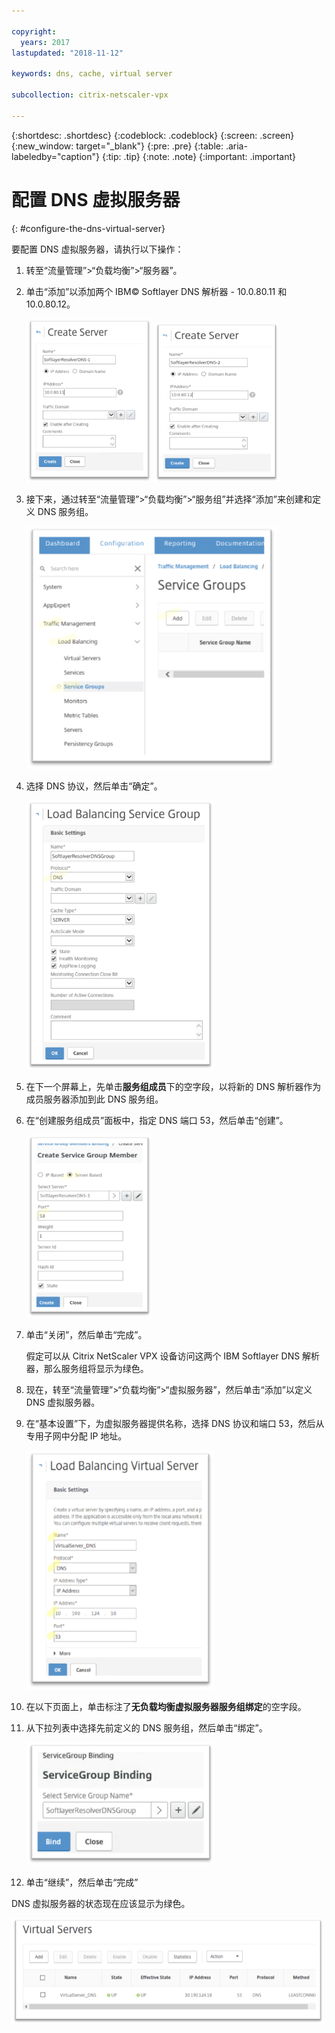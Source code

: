 ```yaml
---

copyright:
  years: 2017
lastupdated: "2018-11-12"

keywords: dns, cache, virtual server

subcollection: citrix-netscaler-vpx

---
```


{:shortdesc: .shortdesc}
{:codeblock: .codeblock}
{:screen: .screen}
{:new_window: target="_blank"}
{:pre: .pre}
{:table: .aria-labeledby="caption"}
{:tip: .tip}
{:note: .note}
{:important: .important}

# 配置 DNS 虚拟服务器
{: #configure-the-dns-virtual-server}

要配置 DNS 虚拟服务器，请执行以下操作：

1. 转至“流量管理”>“负载均衡”>“服务器”。
2. 单击“添加”以添加两个 IBM© Softlayer DNS 解析器 - 10.0.80.11 和 10.0.80.12。

	<img src="images/fp5.png" alt="图样" style="width: 200px;"/> <img src="images/fp5b.png" alt="图样" style="width: 200px;"/>

3. 接下来，通过转至“流量管理”>“负载均衡”>“服务组”并选择“添加”来创建和定义 DNS 服务组。

	<img src="images/fp6.png" alt="图样" style="width: 400px;"/>

4. 选择 DNS 协议，然后单击“确定”。

	<img src="images/fp7.png" alt="图样" style="width: 300px;"/>

5. 在下一个屏幕上，先单击**服务组成员**下的空字段，以将新的 DNS 解析器作为成员服务器添加到此 DNS 服务组。

6. 在“创建服务组成员”面板中，指定 DNS 端口 53，然后单击“创建”。

	<img src="images/fp8.png" alt="图样" style="width: 200px;"/>

7. 单击“关闭”，然后单击“完成”。

	假定可以从 Citrix NetScaler VPX 设备访问这两个 IBM Softlayer DNS 解析器，那么服务组将显示为绿色。

8. 现在，转至“流量管理”>“负载均衡”>“虚拟服务器”，然后单击“添加”以定义 DNS 虚拟服务器。
9. 在“基本设置”下，为虚拟服务器提供名称，选择 DNS 协议和端口 53，然后从专用子网中分配 IP 地址。

	<img src="images/fp9.png" alt="图样" style="width: 300px;"/>

10. 在以下页面上，单击标注了**无负载均衡虚拟服务器服务组绑定**的空字段。
11. 从下拉列表中选择先前定义的 DNS 服务组，然后单击“绑定”。  

	<img src="images/fp10.png" alt="图样" style="width: 300px;"/>

12. 单击“继续”，然后单击“完成”

DNS 虚拟服务器的状态现在应该显示为绿色。

<img src="images/fp11.png" alt="图样" style="width: 500px;"/>
